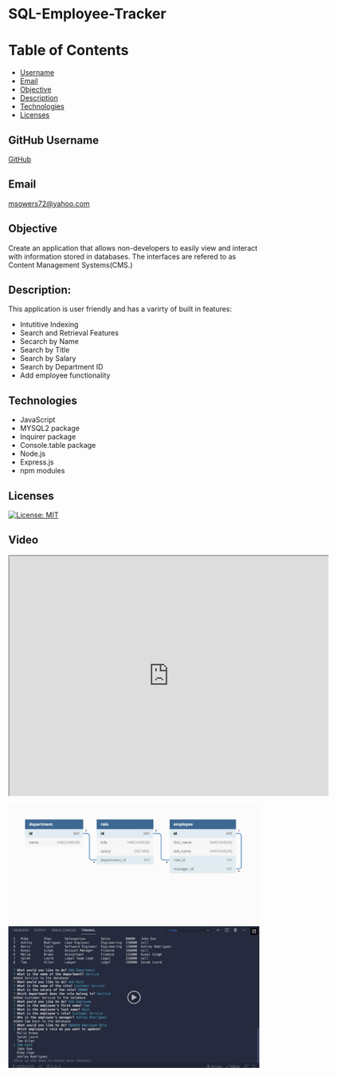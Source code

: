 # SQL-Employee-Tracker

# Table of Contents
- [Username](#username)
- [Email](#email)
- [Objective](#objective)
- [Description](#description)
- [Technologies](#technologies)
- [Licenses](#licenses)


## GitHub Username
[GitHub](https://github.com/msowers72/SQL-Employee-Tracker)

## Email
<msowers72@yahoo.com>

## Objective
Create an application that allows non-developers to easily view and interact with information stored in databases. The interfaces are refered to as Content Management Systems(CMS.)

## Description:
This application is user friendly and has a varirty of built in features:
* Intutitive Indexing
* Search and Retrieval Features
* Secarch by Name
* Search by Title
* Search by Salary
* Search by Department ID
* Add employee functionality
 
## Technologies
* JavaScript
* MYSQL2 package
* Inquirer package
* Console.table package
* Node.js
* Express.js
* npm modules

## Licenses 
[![License: MIT](https://img.shields.io/badge/License-MIT-yellow.svg)](https://opensource.org/licenses/MIT)


## Video
<iframe src="https://drive.google.com/file/d/118vAwl5QHs55dZqSwfbOngAz7D9HiZS7/view?usp=sharing" width="640" height="480"></iframe>
  
 ![images](./assets/12-sql-homework-demo-01.png)
 ![images](./assets/12-sql-homework-video-thumbnail.png)